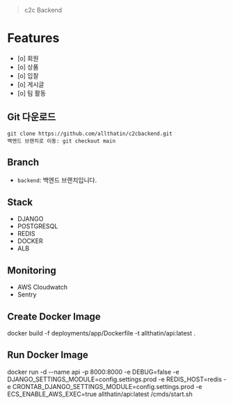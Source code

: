 
> c2c Backend

# Features

- [o] 회원
- [o] 상품
- [o] 입찰
- [o] 게시글
- [o] 팀 활동


## Git 다운로드

    git clone https://github.com/allthatin/c2cbackend.git
    백엔드 브랜치로 이동: git checkout main

## Branch 
- `backend`: 백엔드 브랜치입니다.

## Stack
- DJANGO
- POSTGRESQL
- REDIS
- DOCKER
- ALB

## Monitoring
- AWS Cloudwatch
- Sentry

## Create Docker Image
docker build -f deployments/app/Dockerfile -t allthatin/api:latest .

## Run Docker Image 
docker run -d --name api -p 8000:8000 -e DEBUG=false -e DJANGO_SETTINGS_MODULE=config.settings.prod -e REDIS_HOST=redis -e CRONTAB_DJANGO_SETTINGS_MODULE=config.settings.prod -e ECS_ENABLE_AWS_EXEC=true allthatin/api:latest /cmds/start.sh
